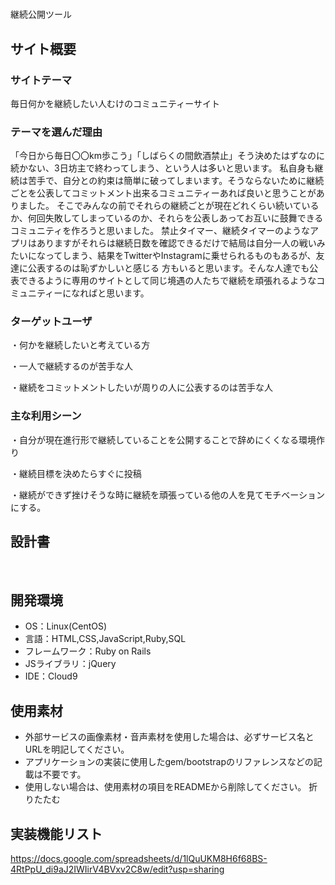 # <!--ここにアプリ名を入力-->
 継続公開ツール
## サイト概要
### サイトテーマ
<!--何を『目的』とし、どのような『分類』なのかを簡潔に書く-->
 毎日何かを継続したい人むけのコミュニティーサイト
### テーマを選んだ理由
<!--なぜこのようなテーマにしたかを説明する-->
​「今日から毎日〇〇km歩こう」「しばらくの間飲酒禁止」そう決めたはずなのに続かない、3日坊主で終わってしまう、という人は多いと思います。
私自身も継続は苦手で、自分との約束は簡単に破ってしまいます。そうならないために継続ごとを公表してコミットメント出来るコミュニティーあれば良いと思うことがありました。
そこでみんなの前でそれらの継続ごとが現在どれくらい続いているか、何回失敗してしまっているのか、それらを公表しあってお互いに鼓舞できるコミュニティを作ろうと思いました。
禁止タイマー、継続タイマーのようなアプリはありますがそれらは継続日数を確認できるだけで結局は自分一人の戦いみたいになってしまう、結果をTwitterやInstagramに乗せられるものもあるが、友達に公表するのは恥ずかしいと感じる
方もいると思います。そんな人達でも公表できるように専用のサイトとして同じ境遇の人たちで継続を頑張れるようなコミュニティーになればと思います。
### ターゲットユーザ
<!--誰に使ってもらうかを具体的に記載する-->
​・何かを継続したいと考えている方

 ・一人で継続するのが苦手な人

 ・継続をコミットメントしたいが周りの人に公表するのは苦手な人
### 主な利用シーン
<!--どのような時に使うのかの状況を記載すること-->
​・自分が現在進行形で継続していることを公開することで辞めにくくなる環境作り

 ・継続目標を決めたらすぐに投稿

 ・継続ができず挫けそうな時に継続を頑張っている他の人を見てモチベーションにする。
## 設計書
<!--テーマを設定・提出する時点では不要です-->
​
## 開発環境
- OS：Linux(CentOS)
- 言語：HTML,CSS,JavaScript,Ruby,SQL
- フレームワーク：Ruby on Rails
- JSライブラリ：jQuery
- IDE：Cloud9
​
## 使用素材
- 外部サービスの画像素材・音声素材を使用した場合は、必ずサービス名とURLを明記してください。
- アプリケーションの実装に使用したgem/bootstrapのリファレンスなどの記載は不要です。
- 使用しない場合は、使用素材の項目をREADMEから削除してください。
折りたたむ

## 実装機能リスト
https://docs.google.com/spreadsheets/d/1lQuUKM8H6f68BS-4RtPpU_di9aJ2IWIirV4BVxv2C8w/edit?usp=sharing